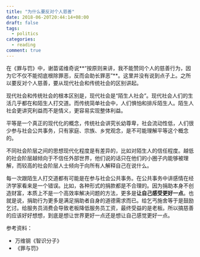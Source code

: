 ```yaml
---
title: "为什么要反对个人慈善"
date: 2018-06-20T20:44:14+08:00
draft: false
tags:
  - politics
categories:
  - reading
comment: true
---
```


在《罪与罚》中，谢苗诺维奇说**“按原则来讲，我不能赞同个人的慈善行为，因为它不仅不能彻底根除罪恶，反而会助长罪恶”**。这里并没有说到点子上。之所以要反对个人慈善，要从现代社会和传统社会的区别讲起。

现代社会和传统社会的根本区别是，现代社会是“陌生人社会”。现代社会人们的生活几乎都在和陌生人打交道。而传统简单社会中，人们惧怕和排斥陌生人。陌生人社会更讲究利益而不是情义，更容易实现整体利益。

平等是一个真正的现代化的概念，传统社会讲究长幼尊卑，社会流动性低，人们很少参与社会公共事务，只有家庭、宗族、乡党观念，是不可能理解平等这个概念的。

不同社会阶层之间的思想现代化程度是有差异的，比如对陌生人的信任程度。越低的社会阶层越倾向于不信任外部世界，他们说的话只在他们的小圈子内能够被理解，而较高的社会阶层人士倾向于向所有人解释自己在说什么。

每一次跟陌生人打交道都有可能是在参与社会公共事务。在公共事务中讲感情在经济学家看来是一个错误。比如，各种形式的捐款都是不合理的。因为捐助本身不创造财富，本质上不是一个高效率解决问题的方法，更多是**让自己感受更好一点**。也就是说，捐助行为更多是满足捐助者自身的道德需求而已。给乞丐施舍等于是鼓励乞讨。给服务员消费会导致老板降低服务员工资，最终受益的是老板。所以搞慈善的应该好好想想，到底是想让世界更好一点还是想让自己感觉更好一点。


参考资料：

- 万维钢《智识分子》
- 《罪与罚》